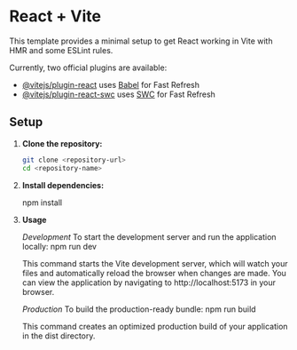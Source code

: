 # React + Vite

This template provides a minimal setup to get React working in Vite with HMR and some ESLint rules.

Currently, two official plugins are available:

- [@vitejs/plugin-react](https://github.com/vitejs/vite-plugin-react/blob/main/packages/plugin-react/README.md) uses [Babel](https://babeljs.io/) for Fast Refresh
- [@vitejs/plugin-react-swc](https://github.com/vitejs/vite-plugin-react-swc) uses [SWC](https://swc.rs/) for Fast Refresh

## Setup

1. **Clone the repository:**
   ```bash
   git clone <repository-url>
   cd <repository-name>

2. **Install dependencies:**

    npm install

3. **Usage**

    *Development*
    To start the development server and run the application locally:
    npm run dev

    This command starts the Vite development server, which will watch your files and automatically reload the browser when changes are made. You can view the application by navigating to http://localhost:5173 in your browser.

    *Production*
    To build the production-ready bundle:
    npm run build

    This command creates an optimized production build of your application in the dist directory.
